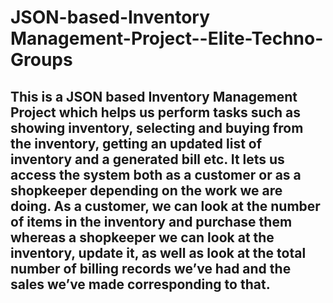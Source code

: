 # JSON-based-Inventory Management-Project--Elite-Techno-Groups
## This is a JSON based Inventory Management Project which helps us perform tasks such as showing inventory, selecting and buying from the inventory, getting an updated list of inventory and a generated bill etc. It lets us access the system both as a customer or as a shopkeeper depending on the work we are doing. As a customer, we can look at the number of items in the inventory and purchase them whereas a shopkeeper we can look at the inventory, update it, as well as look at the total number of billing records we’ve had and the sales we’ve made corresponding to that.
